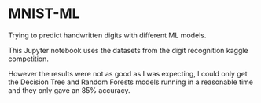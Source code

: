 # MNIST-ML
Trying to predict handwritten digits with different ML models.

This Jupyter notebook uses the datasets from the digit recognition kaggle competition.

However the results were not as good as I was expecting, I could only get the Decision Tree and Random Forests models running in a reasonable time and they only gave an 85% accuracy.
